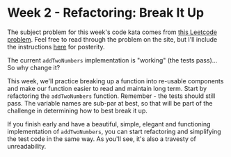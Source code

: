 # Week 2 - Refactoring: Break It Up

The subject problem for this week's code kata comes from [this Leetcode problem](https://leetcode.com/problems/add-two-numbers/). Feel free to read through the problem on the site, but I'll include the instructions [here](./problem.md) for posterity.

The current `addTwoNumbers` implementation is "working" (the tests pass)... So why change it?

This week, we'll practice breaking up a function into re-usable components and make our function easier to read and maintain long term. Start by refactoring the `addTwoNumbers` function. Remember - the tests should still pass. The variable names are sub-par at best, so that will be part of the challenge in determining how to best break it up.

If you finish early and have a beautiful, simple, elegant and functioning implementation of `addTwoNumbers`, you can start refactoring and simplifying the test code in the same way. As you'll see, it's also a travesty of unreadability.